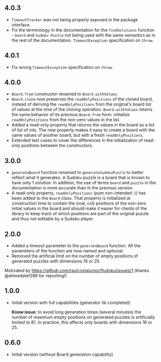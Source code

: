 ## 4.0.3

- `TimeoutTracker` was not being properly exposed in the package interface.
- Fix the terminology in the documentation for the `findSolutions` function - `board` and
  `Sudoku Puzzle` not being used with the same semantics as in the rest of the documentation.
  `TimeoutException` specification on `throw`.

## 4.0.1

- Fix wrong `TimeoutException` specification on `throw`.

## 4.0.0

- `Board.from` constructor renamed to `Board.withValues`.
- `Board.clone` now preserves the `readOnlyPositions` of the cloned board, instead of deriving the
  `readOnlyPositions` from the original's board list of values at the time of the cloning operation.
  `Board.withValues` retains the same behavior of its previous `Board.from` form: initialize
  `readOnlyPositions` from the non-zero values in the list.
- Added a read-only property that returns the values in the board as a list of list of ints. The new
  property makes it easy to create a board with the same values of another board, but with a fresh
  `readOnlyPositions`.
- Extended test cases to cover the differences in the initialization of read-only positions between
  the constructors.

## 3.0.0

- `generateBoard` function renamed to `generateSudokuPuzzle` to better reflect what it generates. A
  Sudoku puzzle is a board that is known to have only 1 solution. In addition, the use of terms
  `board` and `puzzle` in the documentation is more accurate than in the previous version.
- A read-only property, `readOnlyPositions` (pum non-intended :)) has been added to the `Board`
  class. That property is initialized at construction time to contain the (row, col) positions of
  the non-zero initial values in the board and should make it easier for clients of the library to
  keep track of which positions are part of the original puzzle and thus not editable by a Sudoku
  player.

## 2.0.0

- Added a timeout parameter to the `generateBoard` function. All the parameters of the function are
  now named and optional.
- Removed the artificial limit on the number of empty positions of generated puzzles with dimensions
  16 or 25.

Motivated by https://github.com/raulcostajunior/fludoku/issues/1 (thanks @ahmedatef286 for
reporting!)

## 1.0.0

- Initial version with full capabilities (generator lib completed)

  **Know issue**: to avoid long generation times (several minutes) the number of maximum empty
  positions on generated puzzles is artificially limited to 81. In practice, this affects only
  boards with dimensions 16 or 25.

## 0.6.0

- Initial version (without Board generation capability)
